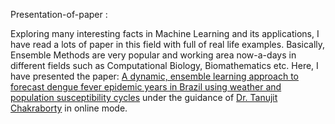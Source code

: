  Presentation-of-paper :
 
 Exploring many interesting facts in Machine Learning and its applications, I have read a lots of paper in this field with full of real life examples. 
 Basically, Ensemble Methods are very popular and working area now-a-days in different fields such as Computational Biology, Biomathematics etc.
 Here, I have presented the paper: [A dynamic, ensemble learning approach to forecast dengue fever epidemic years in Brazil using weather and population susceptibility cycles](https://doi.org/10.1098/rsif.2020.1006) under the guidance of [Dr. Tanujit Chakraborty](https://www.ctanujit.org/) in online mode.

